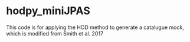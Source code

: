 # hodpy_miniJPAS
This code is for applying the HOD method to generate a catalugue mock, which is modified from Smith et al. 2017
